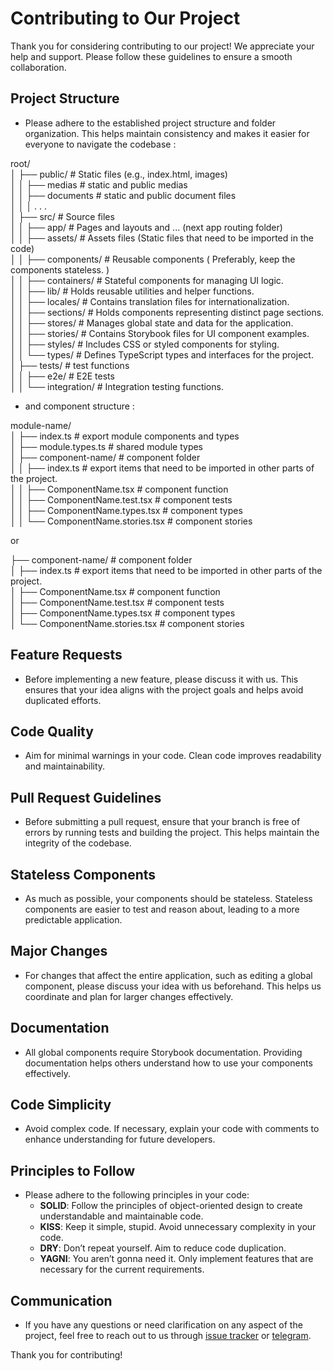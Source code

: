 # Contributing to Our Project

Thank you for considering contributing to our project! We appreciate your help and support. Please follow these guidelines to ensure a smooth collaboration.

## Project Structure

- Please adhere to the established project structure and folder organization. This helps maintain consistency and makes it easier for everyone to navigate the codebase :

root/<br/>
│ ├── public/ # Static files (e.g., index.html, images)<br/>
│ │ ├── medias   # static and public medias<br/>
│ │ ├── documents # static and public document files<br/>
│ │ │ . . .<br/>
│ ├── src/ # Source files<br/>
│ │ ├── app/ # Pages and layouts and ... (next app routing folder)<br/>
│ │ ├── assets/ # Assets files (Static files that need to be imported in the code)<br/>
│ │ ├── components/ # Reusable components ( Preferably, keep the components stateless. )<br/>
│ │ ├── containers/ # Stateful components for managing UI logic.<br/>
│ │ ├── lib/ # Holds reusable utilities and helper functions.<br/>
│ │ ├── locales/ # Contains translation files for internationalization.<br/>
│ │ ├── sections/ # Holds components representing distinct page sections.<br/>
│ │ ├── stores/ # Manages global state and data for the application.<br/>
│ │ ├── stories/ # Contains Storybook files for UI component examples.<br/>
│ │ ├── styles/ # Includes CSS or styled components for styling.<br/>
│ │ └── types/ # Defines TypeScript types and interfaces for the project.<br/>
│ ├── tests/ # test functions<br/>
│ │ ├── e2e/ # E2E tests<br/>
│ │ └── integration/ # Integration testing functions.<br/>

- and component structure :

module-name/<br/>
│ ├──  index.ts # export module components and types <br/>
│ ├──  module.types.ts # shared module types <br/>
│ ├──  component-name/ # component folder <br/>
│ │ ├── index.ts # export items that need to be imported in other parts of the project. <br/>
│ │ ├── ComponentName.tsx # component function <br/>
│ │ ├── ComponentName.test.tsx # component tests <br/>
│ │ ├── ComponentName.types.tsx # component types <br/>
│ │ └── ComponentName.stories.tsx # component stories <br/>

or 

├──  component-name/ # component folder<br/>
│ ├── index.ts # export items that need to be imported in other parts of the project.<br/>
│ ├── ComponentName.tsx # component function<br/>
│ ├── ComponentName.test.tsx # component tests<br/>
│ ├── ComponentName.types.tsx # component types<br/>
│ └── ComponentName.stories.tsx # component stories<br/>


## Feature Requests

- Before implementing a new feature, please discuss it with us. This ensures that your idea aligns with the project goals and helps avoid duplicated efforts.

## Code Quality

- Aim for minimal warnings in your code. Clean code improves readability and maintainability.

## Pull Request Guidelines

- Before submitting a pull request, ensure that your branch is free of errors by running tests and building the project. This helps maintain the integrity of the codebase.

## Stateless Components

- As much as possible, your components should be stateless. Stateless components are easier to test and reason about, leading to a more predictable application.

## Major Changes

- For changes that affect the entire application, such as editing a global component, please discuss your idea with us beforehand. This helps us coordinate and plan for larger changes effectively.

## Documentation

- All global components require Storybook documentation. Providing documentation helps others understand how to use your components effectively.

## Code Simplicity

- Avoid complex code. If necessary, explain your code with comments to enhance understanding for future developers.

## Principles to Follow

- Please adhere to the following principles in your code:
  - **SOLID**: Follow the principles of object-oriented design to create understandable and maintainable code.
  - **KISS**: Keep it simple, stupid. Avoid unnecessary complexity in your code.
  - **DRY**: Don’t repeat yourself. Aim to reduce code duplication.
  - **YAGNI**: You aren’t gonna need it. Only implement features that are necessary for the current requirements.

## Communication

- If you have any questions or need clarification on any aspect of the project, feel free to reach out to us through [issue tracker](https://github.com/CleverDevsCommunity/odin-front/issues) or [telegram](https://t.me/+PCmSPD_byMI5MzJk).

Thank you for contributing!
